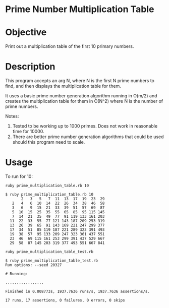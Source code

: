 # Prime Number Multiplication Table

# Objective
Print out a multiplication table of the first 10 primary numbers.

# Description
This program accepts an arg N, where N is the first N prime numbers to find, and
then displays the multiplication table for them.

It uses a basic prime number generation algorithm running in O(m/2) and creates
the multiplication table for them in O(N^2) where N is the number of prime numbers.

Notes:
1. Tested to be working up to 1000 primes. Does not work in reasonable time for 10000.
1. There are better prime number generation algorithms that could be used should
this program need to scale.

# Usage
To run for 10:

`ruby prime_multiplication_table.rb 10`

```
$ ruby prime_multiplication_table.rb 10
       2   3   5   7  11  13  17  19  23  29
   2   4   6  10  14  22  26  34  38  46  58
   3   6   9  15  21  33  39  51  57  69  87
   5  10  15  25  35  55  65  85  95 115 145
   7  14  21  35  49  77  91 119 133 161 203
  11  22  33  55  77 121 143 187 209 253 319
  13  26  39  65  91 143 169 221 247 299 377
  17  34  51  85 119 187 221 289 323 391 493
  19  38  57  95 133 209 247 323 361 437 551
  23  46  69 115 161 253 299 391 437 529 667
  29  58  87 145 203 319 377 493 551 667 841
```

`ruby prime_multiplication_table_test.rb`
```
$ ruby prime_multiplication_table_test.rb
Run options: --seed 20327

# Running:

.................

Finished in 0.008773s, 1937.7636 runs/s, 1937.7636 assertions/s.

17 runs, 17 assertions, 0 failures, 0 errors, 0 skips
```